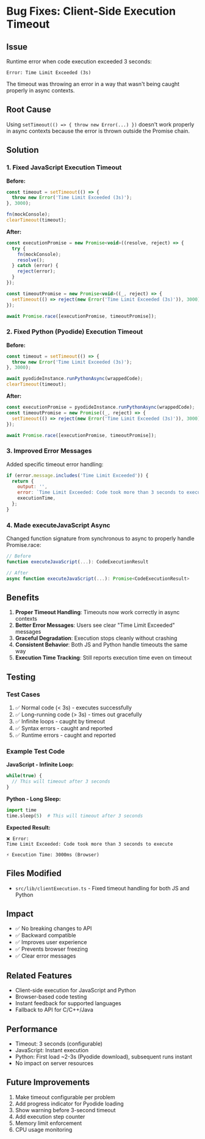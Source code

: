 # Bug Fixes: Client-Side Execution Timeout

## Issue
Runtime error when code execution exceeded 3 seconds:
```
Error: Time Limit Exceeded (3s)
```

The timeout was throwing an error in a way that wasn't being caught properly in async contexts.

## Root Cause
Using `setTimeout(() => { throw new Error(...) })` doesn't work properly in async contexts because the error is thrown outside the Promise chain.

## Solution

### 1. Fixed JavaScript Execution Timeout
**Before:**
```javascript
const timeout = setTimeout(() => {
  throw new Error('Time Limit Exceeded (3s)');
}, 3000);

fn(mockConsole);
clearTimeout(timeout);
```

**After:**
```javascript
const executionPromise = new Promise<void>((resolve, reject) => {
  try {
    fn(mockConsole);
    resolve();
  } catch (error) {
    reject(error);
  }
});

const timeoutPromise = new Promise<void>((_, reject) => {
  setTimeout(() => reject(new Error('Time Limit Exceeded (3s)')), 3000);
});

await Promise.race([executionPromise, timeoutPromise]);
```

### 2. Fixed Python (Pyodide) Execution Timeout
**Before:**
```javascript
const timeout = setTimeout(() => {
  throw new Error('Time Limit Exceeded (3s)');
}, 3000);

await pyodideInstance.runPythonAsync(wrappedCode);
clearTimeout(timeout);
```

**After:**
```javascript
const executionPromise = pyodideInstance.runPythonAsync(wrappedCode);
const timeoutPromise = new Promise((_, reject) => {
  setTimeout(() => reject(new Error('Time Limit Exceeded (3s)')), 3000);
});

await Promise.race([executionPromise, timeoutPromise]);
```

### 3. Improved Error Messages
Added specific timeout error handling:
```javascript
if (error.message.includes('Time Limit Exceeded')) {
  return {
    output: '',
    error: `Time Limit Exceeded: Code took more than 3 seconds to execute`,
    executionTime,
  };
}
```

### 4. Made executeJavaScript Async
Changed function signature from synchronous to async to properly handle Promise.race:
```javascript
// Before
function executeJavaScript(...): CodeExecutionResult

// After
async function executeJavaScript(...): Promise<CodeExecutionResult>
```

## Benefits

1. **Proper Timeout Handling**: Timeouts now work correctly in async contexts
2. **Better Error Messages**: Users see clear "Time Limit Exceeded" messages
3. **Graceful Degradation**: Execution stops cleanly without crashing
4. **Consistent Behavior**: Both JS and Python handle timeouts the same way
5. **Execution Time Tracking**: Still reports execution time even on timeout

## Testing

### Test Cases
1. ✅ Normal code (< 3s) - executes successfully
2. ✅ Long-running code (> 3s) - times out gracefully
3. ✅ Infinite loops - caught by timeout
4. ✅ Syntax errors - caught and reported
5. ✅ Runtime errors - caught and reported

### Example Test Code

**JavaScript - Infinite Loop:**
```javascript
while(true) {
  // This will timeout after 3 seconds
}
```

**Python - Long Sleep:**
```python
import time
time.sleep(5)  # This will timeout after 3 seconds
```

**Expected Result:**
```
❌ Error:
Time Limit Exceeded: Code took more than 3 seconds to execute

⚡ Execution Time: 3000ms (Browser)
```

## Files Modified
- `src/lib/clientExecution.ts` - Fixed timeout handling for both JS and Python

## Impact
- ✅ No breaking changes to API
- ✅ Backward compatible
- ✅ Improves user experience
- ✅ Prevents browser freezing
- ✅ Clear error messages

## Related Features
- Client-side execution for JavaScript and Python
- Browser-based code testing
- Instant feedback for supported languages
- Fallback to API for C/C++/Java

## Performance
- Timeout: 3 seconds (configurable)
- JavaScript: Instant execution
- Python: First load ~2-3s (Pyodide download), subsequent runs instant
- No impact on server resources

## Future Improvements
1. Make timeout configurable per problem
2. Add progress indicator for Pyodide loading
3. Show warning before 3-second timeout
4. Add execution step counter
5. Memory limit enforcement
6. CPU usage monitoring
